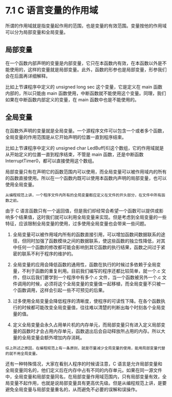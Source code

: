 # 7.1 C 语言变量的作用域

所谓的作用域就是指变量起作用的范围，也是变量的有效范围。变量按他的作用域可以分为局部变量和全局变量。

## 局部变量

在一个函数内部声明的变量是内部变量，它只在本函数内有效，在本函数以外是不能使用的，这样的变量就是局部变量。此外，函数的形参也是局部变量，形参我们会在后面再详细解释。

比如上节课程序中定义的 unsigned long sec 这个变量，它是定义在 main 函数内部的，所以只能由 main 函数使用，中断函数就不能使用这个变量。同理，我们如果在中断函数内部定义的变量，在 main 函数中也是不能使用的。

## 全局变量

在函数外声明的变量就是全局变量。一个源程序文件可以包含一个或者多个函数，全局变量的作用范围是从它开始声明的位置一直到程序结束。

比如上节课程序中定义的 unsigned char LedBuff[6]这个数组，它的作用域就是从开始定义的位置一直到程序结束，不管是 main 函数，还是中断函数 InterruptTimer0，都可以直接使用这个数组。

局部变量只有在声明它的函数范围内可以使用，而全局变量可以被作用域内的所有的函数直接使用。所以在一个函数内既可以使用本函数内声明的局部变量，也可以使用全局变量。

``从编程规范上讲，一个程序文件内所有的全局变量都应定义在文件的开头部分，在文件中所有函数之前。``

由于 C 语言函数只有一个返回值，但是我们却经常会希望一个函数可以提供或影响多个结果值，这时我们就可以利用全局变量来实现。但是考虑到全局变量的一些特征，应该限制全局变量的使用，过多使用全局变量也会带来一些问题。

1) 全局变量可以被作用域内所有的函数直接引用，可以增加函数间数据联系的途径，但同时加强了函数模块之间的数据联系，使这些函数的独立性降低，对其中任何一个函数的修改都可能会影响到其它函数的执行结果，函数之间过于紧密的联系不利于程序的维护的。

2) 全局变量的应用会降低函数的通用性，函数在执行的时候过多依赖于全局变量，不利于函数的重复利用。目前我们编写的程序还都比较简单，就一个.c 文件，但以后我们要学到一个程序中有多个.c 文件，当一个函数被另外一个.c 文件调用的时候，必须将这个全局变量的变量值一起移植，而全局变量不只被一个函数调用，这样会引起一些不可预见的后果。

3) 过多使用全局变量会降低程序的清晰度，使程序的可读性下降。在各个函数执行的时候都可能改变全局变量值，往往难以清楚的判断出每个时刻各个全局变量的值。

4) 定义全局变量会永久占用单片机的内存单元，而局部变量只有进入定义局部变量的函数时才会占用内存单元，函数退出后会自动释放所占用的内存。所以大量的全局变量会额外增加内存消耗。

``综上所述之原因，在编程规范上有一条原则，就是尽量减少全局变量的使用，能用局部变量代替的就不用全局变量。``

还有一种特殊情况，大家在看别人程序的时候请注意，C 语言是允许局部变量和全局变量同名的，他们定义后在内存中占有不同的内存单元。如果在同一源文件中，全局变量和局部变量同名，在局部变量作用域范围内，只有局部变量有效，全局变量不起作用，也就是说局部变量具有更高优先级。但是从编程规范上讲，是要避免全局变量与局部变量重名的，从而避免不必要的误解和误操作。